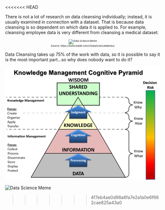 <<<<<<< HEAD

There is not a lot of research on data cleansing individually; instead, it is usually examined in connection with a dataset. That is because data cleansing is so dependent on which data it is applied to. For example, cleansing employee data is very different from cleansing a medical dataset.

<p style="text-align:center;text-align:center;font-size: 8px;"><img src="https://i.redd.it/kad68n8nhxk71.jpg" alt="Data Science Meme" width=75%/><br>Source: https://www.reddit.com/r/DataScienceMemes/</p>

Data Cleansing takes up 75% of the work with data, so it is possible to say it is the most important part...so why does nobody want to do it?

![Data Pyramid](https://github.com/kmatysova2/katacoda-scenarios/blob/main/data_quality/content/KM_Pyramid_Adaptation.png)

![Data Science Meme](https://i.redd.it/kad68n8nhxk71.jpg)
>>>>>>> 4f7eb4ae0d98a6fa7e2a1a0e6f662cae825a43a0
